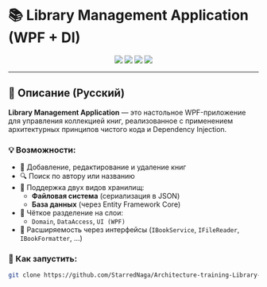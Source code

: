 # 📚 Library Management Application (WPF + DI)

<div align="center">
  <img src="https://img.shields.io/badge/.NET-8.0-blue?logo=dotnet" />
  <img src="https://img.shields.io/badge/WPF-UI-green?logo=windows" />
  <img src="https://img.shields.io/badge/EF%20Core-ORM-blueviolet?logo=entity-framework" />
  <img src="https://img.shields.io/badge/DI-Enabled-yellow" />
</div>

---

## 🧾 Описание (Русский)

**Library Management Application** — это настольное WPF-приложение для управления коллекцией книг, реализованное с применением архитектурных принципов чистого кода и Dependency Injection.

### 💡 Возможности:
- 📗 Добавление, редактирование и удаление книг
- 🔍 Поиск по автору или названию
- 💾 Поддержка двух видов хранилищ:
  - **Файловая система** (сериализация в JSON)
  - **База данных** (через Entity Framework Core)
- 🧱 Чёткое разделение на слои:
  - `Domain`, `DataAccess`, `UI (WPF)`
- 🧪 Расширяемость через интерфейсы (`IBookService`, `IFileReader`, `IBookFormatter`, ...)

### 🚀 Как запустить:
```bash
git clone https://github.com/StarredNaga/Architecture-training-Library-Application-.git
